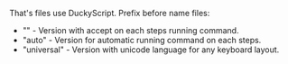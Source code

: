 That's files use DuckyScript.
Prefix before name files:
<ul>
  <li>"" - Version with accept on each steps running command.</li>
  <li>"auto" - Version for automatic running command on each steps.</li>
  <li>"universal" - Version with unicode language for any keyboard layout.</li>
</ul>

